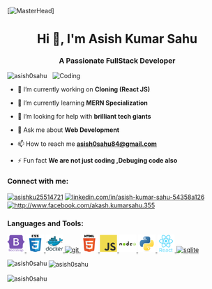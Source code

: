 [![MasterHead](https://codecondo.com/wp-content/uploads/2017/09/how-to-be-a-full-stack-developer.jpg)]
<h1 align="center">Hi 👋, I'm Asish Kumar Sahu</h1>
<h3 align="center">A Passionate FullStack Developer</h3>
<img align=right alt="Coding" width="400" src="https://simpleprogrammer.com/wp-content/uploads/2019/04/programmer-hero.png" />

<p align="left"> <img src="https://komarev.com/ghpvc/?username=asish0sahu&label=Profile%20views&color=0e75b6&style=flat" alt="asish0sahu" /> </p>

- 🔭 I’m currently working on **Cloning (React JS)**

- 🌱 I’m currently learning **MERN Specialization**

- 🤝 I’m looking for help with **brilliant tech giants**

- 💬 Ask me about **Web Development**

- 📫 How to reach me **asish0sahu84@gmail.com**

- ⚡ Fun fact **We are not just coding ,Debuging code also**

<h3 align="left">Connect with me:</h3>
<p align="left">
<a href="https://twitter.com/asishku25514721" target="blank"><img align="center" src="https://raw.githubusercontent.com/rahuldkjain/github-profile-readme-generator/master/src/images/icons/Social/twitter.svg" alt="asishku25514721" height="30" width="40" /></a>
<a href="https://linkedin.com/in/linkedin.com/in/asish-kumar-sahu-54358a126" target="blank"><img align="center" src="https://raw.githubusercontent.com/rahuldkjain/github-profile-readme-generator/master/src/images/icons/Social/linked-in-alt.svg" alt="linkedin.com/in/asish-kumar-sahu-54358a126" height="30" width="40" /></a>
<a href="https://fb.com/http://www.facebook.com/akash.kumarsahu.355" target="blank"><img align="center" src="https://raw.githubusercontent.com/rahuldkjain/github-profile-readme-generator/master/src/images/icons/Social/facebook.svg" alt="http://www.facebook.com/akash.kumarsahu.355" height="30" width="40" /></a>
</p>

<h3 align="left">Languages and Tools:</h3>
<p align="left"> <a href="https://getbootstrap.com" target="_blank" rel="noreferrer"> <img src="https://raw.githubusercontent.com/devicons/devicon/master/icons/bootstrap/bootstrap-plain-wordmark.svg" alt="bootstrap" width="40" height="40"/> </a> <a href="https://www.w3schools.com/css/" target="_blank" rel="noreferrer"> <img src="https://raw.githubusercontent.com/devicons/devicon/master/icons/css3/css3-original-wordmark.svg" alt="css3" width="40" height="40"/> </a> <a href="https://www.docker.com/" target="_blank" rel="noreferrer"> <img src="https://raw.githubusercontent.com/devicons/devicon/master/icons/docker/docker-original-wordmark.svg" alt="docker" width="40" height="40"/> </a> <a href="https://git-scm.com/" target="_blank" rel="noreferrer"> <img src="https://www.vectorlogo.zone/logos/git-scm/git-scm-icon.svg" alt="git" width="40" height="40"/> </a> <a href="https://www.w3.org/html/" target="_blank" rel="noreferrer"> <img src="https://raw.githubusercontent.com/devicons/devicon/master/icons/html5/html5-original-wordmark.svg" alt="html5" width="40" height="40"/> </a> <a href="https://developer.mozilla.org/en-US/docs/Web/JavaScript" target="_blank" rel="noreferrer"> <img src="https://raw.githubusercontent.com/devicons/devicon/master/icons/javascript/javascript-original.svg" alt="javascript" width="40" height="40"/> </a> <a href="https://nodejs.org" target="_blank" rel="noreferrer"> <img src="https://raw.githubusercontent.com/devicons/devicon/master/icons/nodejs/nodejs-original-wordmark.svg" alt="nodejs" width="40" height="40"/> </a> <a href="https://www.python.org" target="_blank" rel="noreferrer"> <img src="https://raw.githubusercontent.com/devicons/devicon/master/icons/python/python-original.svg" alt="python" width="40" height="40"/> </a> <a href="https://reactjs.org/" target="_blank" rel="noreferrer"> <img src="https://raw.githubusercontent.com/devicons/devicon/master/icons/react/react-original-wordmark.svg" alt="react" width="40" height="40"/> </a> <a href="https://www.sqlite.org/" target="_blank" rel="noreferrer"> <img src="https://www.vectorlogo.zone/logos/sqlite/sqlite-icon.svg" alt="sqlite" width="40" height="40"/> </a> </p>

<p><img align="left" src="https://github-readme-stats.vercel.app/api/top-langs?username=asish0sahu&show_icons=true&locale=en&layout=compact" alt="asish0sahu" /></p>

<p>&nbsp;<img align="center" src="https://github-readme-stats.vercel.app/api?username=asish0sahu&show_icons=true&locale=en" alt="asish0sahu" /></p>

<p><img align="center" src="https://github-readme-streak-stats.herokuapp.com/?user=asish0sahu&" alt="asish0sahu" /></p>
